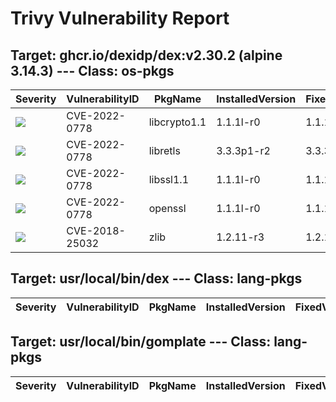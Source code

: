 # Trivy Vulnerability Report




## Target: ghcr.io/dexidp/dex:v2.30.2 (alpine 3.14.3) --- Class: os-pkgs
|Severity|VulnerabilityID|PkgName|InstalledVersion|FixedVersion|
|--------|---------------|-------|----------------|------------|
|![](https://img.shields.io/badge/-HIGH-orange)|CVE-2022-0778|libcrypto1.1|1.1.1l-r0|1.1.1n-r0|
|![](https://img.shields.io/badge/-HIGH-orange)|CVE-2022-0778|libretls|3.3.3p1-r2|3.3.3p1-r3|
|![](https://img.shields.io/badge/-HIGH-orange)|CVE-2022-0778|libssl1.1|1.1.1l-r0|1.1.1n-r0|
|![](https://img.shields.io/badge/-HIGH-orange)|CVE-2022-0778|openssl|1.1.1l-r0|1.1.1n-r0|
|![](https://img.shields.io/badge/-HIGH-orange)|CVE-2018-25032|zlib|1.2.11-r3|1.2.12-r0|

## Target: usr/local/bin/dex --- Class: lang-pkgs
|Severity|VulnerabilityID|PkgName|InstalledVersion|FixedVersion|
|--------|---------------|-------|----------------|------------|

## Target: usr/local/bin/gomplate --- Class: lang-pkgs
|Severity|VulnerabilityID|PkgName|InstalledVersion|FixedVersion|
|--------|---------------|-------|----------------|------------|
